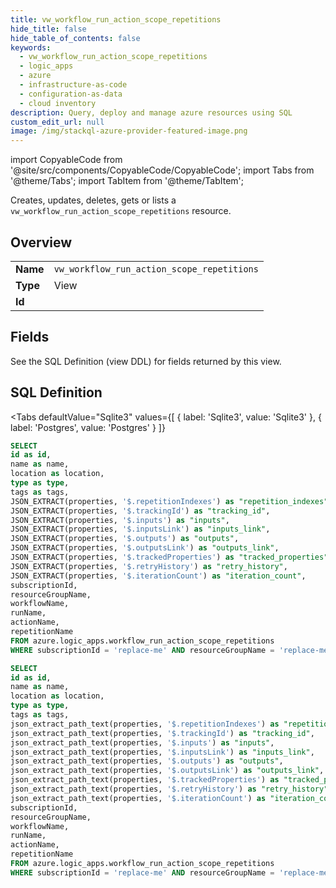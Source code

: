 ```yaml
--- 
title: vw_workflow_run_action_scope_repetitions
hide_title: false
hide_table_of_contents: false
keywords:
  - vw_workflow_run_action_scope_repetitions
  - logic_apps
  - azure
  - infrastructure-as-code
  - configuration-as-data
  - cloud inventory
description: Query, deploy and manage azure resources using SQL
custom_edit_url: null
image: /img/stackql-azure-provider-featured-image.png
---
```


import CopyableCode from '@site/src/components/CopyableCode/CopyableCode';
import Tabs from '@theme/Tabs';
import TabItem from '@theme/TabItem';

Creates, updates, deletes, gets or lists a <code>vw_workflow_run_action_scope_repetitions</code> resource.

## Overview
<table><tbody>
<tr><td><b>Name</b></td><td><code>vw_workflow_run_action_scope_repetitions</code></td></tr>
<tr><td><b>Type</b></td><td>View</td></tr>
<tr><td><b>Id</b></td><td><CopyableCode code="azure.logic_apps.vw_workflow_run_action_scope_repetitions" /></td></tr>
</tbody></table>

## Fields

See the SQL Definition (view DDL) for fields returned by this view.

## SQL Definition

<Tabs
defaultValue="Sqlite3"
values={[
{ label: 'Sqlite3', value: 'Sqlite3' },
{ label: 'Postgres', value: 'Postgres' }
]}
>
<TabItem value="Sqlite3">

```sql
SELECT
id as id,
name as name,
location as location,
type as type,
tags as tags,
JSON_EXTRACT(properties, '$.repetitionIndexes') as "repetition_indexes",
JSON_EXTRACT(properties, '$.trackingId') as "tracking_id",
JSON_EXTRACT(properties, '$.inputs') as "inputs",
JSON_EXTRACT(properties, '$.inputsLink') as "inputs_link",
JSON_EXTRACT(properties, '$.outputs') as "outputs",
JSON_EXTRACT(properties, '$.outputsLink') as "outputs_link",
JSON_EXTRACT(properties, '$.trackedProperties') as "tracked_properties",
JSON_EXTRACT(properties, '$.retryHistory') as "retry_history",
JSON_EXTRACT(properties, '$.iterationCount') as "iteration_count",
subscriptionId,
resourceGroupName,
workflowName,
runName,
actionName,
repetitionName
FROM azure.logic_apps.workflow_run_action_scope_repetitions
WHERE subscriptionId = 'replace-me' AND resourceGroupName = 'replace-me' AND workflowName = 'replace-me' AND runName = 'replace-me' AND actionName = 'replace-me';
```

</TabItem>
<TabItem value="Postgres">

```sql
SELECT
id as id,
name as name,
location as location,
type as type,
tags as tags,
json_extract_path_text(properties, '$.repetitionIndexes') as "repetition_indexes",
json_extract_path_text(properties, '$.trackingId') as "tracking_id",
json_extract_path_text(properties, '$.inputs') as "inputs",
json_extract_path_text(properties, '$.inputsLink') as "inputs_link",
json_extract_path_text(properties, '$.outputs') as "outputs",
json_extract_path_text(properties, '$.outputsLink') as "outputs_link",
json_extract_path_text(properties, '$.trackedProperties') as "tracked_properties",
json_extract_path_text(properties, '$.retryHistory') as "retry_history",
json_extract_path_text(properties, '$.iterationCount') as "iteration_count",
subscriptionId,
resourceGroupName,
workflowName,
runName,
actionName,
repetitionName
FROM azure.logic_apps.workflow_run_action_scope_repetitions
WHERE subscriptionId = 'replace-me' AND resourceGroupName = 'replace-me' AND workflowName = 'replace-me' AND runName = 'replace-me' AND actionName = 'replace-me';
```

</TabItem>
</Tabs>
